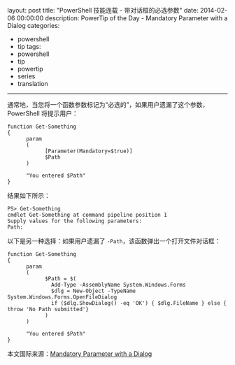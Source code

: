 layout: post
title: "PowerShell 技能连载 - 带对话框的必选参数"
date: 2014-02-06 00:00:00
description: PowerTip of the Day - Mandatory Parameter with a Dialog
categories:
- powershell
- tip
tags:
- powershell
- tip
- powertip
- series
- translation
---
通常地，当您将一个函数参数标记为“必选的”，如果用户遗漏了这个参数，PowerShell 将提示用户：

	function Get-Something
	{
	      param
	      (
	            [Parameter(Mandatory=$true)]
	            $Path
	      )
	
	      "You entered $Path"
	}

结果如下所示：

	PS> Get-Something
	cmdlet Get-Something at command pipeline position 1
	Supply values for the following parameters:
	Path:

以下是另一种选择：如果用户遗漏了 `-Path`，该函数弹出一个打开文件对话框：

	function Get-Something
	{
	      param
	      (
	            $Path = $(
	              Add-Type -AssemblyName System.Windows.Forms
	              $dlg = New-Object -TypeName  System.Windows.Forms.OpenFileDialog
	              if ($dlg.ShowDialog() -eq 'OK') { $dlg.FileName } else { throw 'No Path submitted'}
	            )
	      )
	
	      "You entered $Path"
	}

<!--more-->
本文国际来源：[Mandatory Parameter with a Dialog](http://community.idera.com/powershell/powertips/b/tips/posts/mandatory-parameter-with-a-dialog)
